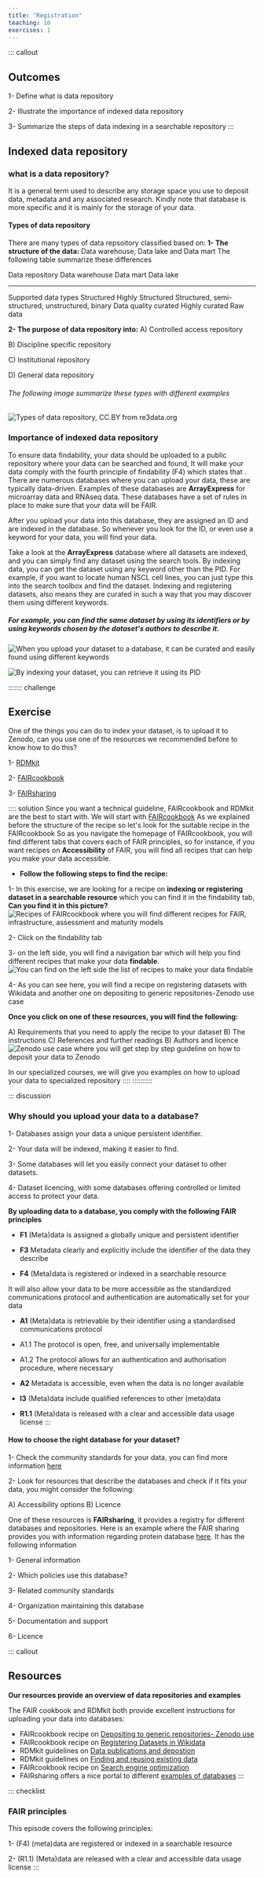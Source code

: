 ```yaml
---
title: "Registration"
teaching: 10
exercises: 1
---
```


::: callout
## Outcomes
1- Define what is data repository

2- Illustrate the importance of indexed data repository

3- Summarize the steps of data indexing in a searchable repository
:::
## Indexed data repository

### what is a data repository?
It is a general term used to describe any storage space you use to deposit data, metadata and any associated research. Kindly note that database is more specific and it is mainly for the storage of your data. 

#### Types of data repository
There are many types of data repsoitory classified based on:
**1- The structure of the data:** Data warehouse, Data lake and Data mart
The following table summarize these differences


Data repository            Data warehouse     Data mart                     Data lake 
---------------            --------------     ----------                    ------- 
Supported data types       Structured       Highly Structured          Structured, semi-structured, unstructured, binary
Data quality                curated         Highly curated             Raw data 

**2- The purpose of data repository into:** 
A) Controlled access repository

B) Discipline specific repository

C) Institutional repository

D) General data repository

###### The following image summarize these types with different examples

![Types of data repository, CC.BY from re3data.org](fig/img56.jpg)

### Importance of indexed data repository

To ensure data findability, your data should be uploaded to a public repository where your data can be searched and found, It will make your data comply with the fourth principle of findability (F4) which states that . There are numerous databases where you can upload your data, these are typically data-driven. 
Examples of these databases are **ArrayExpress** for microarray data and RNAseq data. These databases have a set of rules in place to make sure that your data will be FAIR.

After you upload your data into this database, they are assigned an ID and are indexed in the database. So whenever you look for the ID, or even use a keyword for your data, you will find your data.

Take a look at the **ArrayExpress** database where all datasets are indexed, and you can simply find any dataset using the search tools. By indexing data, you can get the dataset using any keyword other than the PID. For example, if you want to locate human NSCL cell lines, you can just type this into the search toolbox and find the dataset. Indexing and registering datasets, also means they are curated in such a way that you may discover them using different keywords.

##### For example, you can find the same dataset by using its identifiers or by using keywords chosen by the dataset's authors to describe it.

![When you upload your dataset to a database, it can be curated and easily found using different keywords](fig/img54.png)

![By indexing your dataset, you can retrieve it using its PID](fig/img55.png)


::::::: challenge
## Exercise
One of the things you can do to index your dataset, is to upload it to Zenodo, can you use one of the resources we recommended before to know how to do this?

1- [RDMkit](https://rdmkit.elixir-europe.org/)

2- [FAIRcookbook](https://faircookbook.elixir-europe.org/)

3- [FAIRsharing](https://fairsharing.org/)

:::: solution
Since you want a technical guideline, FAIRcookbook and RDMkit are the best to start with. We will start with [FAIRcookbook](https://faircookbook.elixir-europe.org/)
As we explained before the structure of the recipe so let's look for the suitable recipe in the FAIRcookbook
So as you navigate the homepage of FAIRcookbook, you will find different tabs that covers each of FAIR principles, so for instance, if you want recipes on **Accessibility** of FAIR, you will find all recipes that can help you make your data accessible. 

- **Follow the following steps to find the recipe:**

1- In this exercise, we are looking for a recipe on **indexing or registering dataset in a searchable resource** which you can find it in the findability tab, **Can you find it in this picture?**
![Recipes of FAIRcookbook where you will find different recipes for FAIR, infrastructure, assessment and maturity models](fig/img51.png)

2- Click on the findability tab

3- on the left side, you will find a navigation bar which will help you find different recipes that make your data **findable**. 
![You can find on the left side the list of recipes to make your data findable](fig/img52.png)

4- As you can see here, you will find a recipe on registering datasets with Wikidata and another one on depositing to generic repositories-Zenodo use case

**Once you click on one of these resources, you will find the following:**

A) Requirements that you need to apply the recipe to your dataset
B) The instructions 
C) References and further readings
B) Authors and licence
![Zenodo use case where you will get step by step guideline on how to deposit your data to Zenodo](fig/img53.png)

In our specialized courses, we will give you examples on how to upload your data to specialized repository
::::
::::::::::

::: discussion
### Why should you upload your data to a database?
1- Databases assign your data a unique persistent identifier.

2- Your data will be indexed, making it easier to find.

3- Some databases will let you easily connect your dataset to other datasets.

4- Dataset licencing, with some databases offering controlled or limited access to protect your data.

**By uploading data to a database, you comply with the following FAIR principles**

- **F1** (Meta)data is assigned a globally unique and persistent identifier

- **F3** Metadata clearly and explicitly include the identifier of the data they describe

- **F4** (Meta)data is registered or indexed in a searchable resource

It will also allow your data to be more accessible as the standardized communications protocol and authentication are automatically set for your data

- **A1** (Meta)data is retrievable by their identifier using a standardised communications protocol

- A1.1 The protocol is open, free, and universally implementable

- A1.2 The protocol allows for an authentication and authorisation procedure, where necessary

- **A2** Metadata is accessible, even when the data is no longer available

- **I3** (Meta)data include qualified references to other (meta)data

- **R1.1** (Meta)data is released with a clear and accessible data usage license
:::

#### How to choose the right database for your dataset?

1- Check the community standards for your data, you can find more information [here](https://rdmkit.elixir-europe.org/your_domain)

2- Look for resources that describe the databases and check if it fits your data, you might consider the following:

A) Accessibility options 
B) Licence

One of these resources is **FAIRsharing**, it provides a registry for different databases and repositories. Here is an example where the FAIR sharing provides you with information regarding protein database [here](https://fairsharing.org/FAIRsharing.rtndct). It has the following information

1- General information

2- Which policies use this database?

3- Related community standards

4- Organization maintaining this database

5- Documentation and support

6- Licence


::: callout
## Resources
**Our resources provide an overview of data repositories and examples**

The FAIR cookbook and RDMkit both provide excellent instructions for uploading your data into databases:

- FAIRcookbook recipe on [Depositing to generic repositories- Zenodo use](https://faircookbook.elixir-europe.org/content/recipes/findability/zenodo-deposition.html)
- FAIRcookbook recipe on [Registering Datasets in Wikidata](https://faircookbook.elixir-europe.org/content/recipes/findability/registeringDatasets.html)
- RDMkit guidelines on [Data publications and depostion](https://rdmkit.elixir-europe.org/data_publication)
- RDMkit guidelines on [Finding and reusing existing data](https://rdmkit.elixir-europe.org/existing_data)
- FAIRcookbook recipe on [Search engine optimization](https://faircookbook.elixir-europe.org/content/recipes/findability/seo.html)
- FAIRsharing offers a nice portal to different [examples of databases](https://fairsharing.org/search?fairsharingRegistry=Database&subjects=life%2520science&page=1)
:::

::: checklist
### FAIR principles
This episode covers the following principles:

1- (F4) (meta)data are registered or indexed in a searchable resource

2- (R1.1) (Meta)data are released with a clear and accessible data usage license
:::
